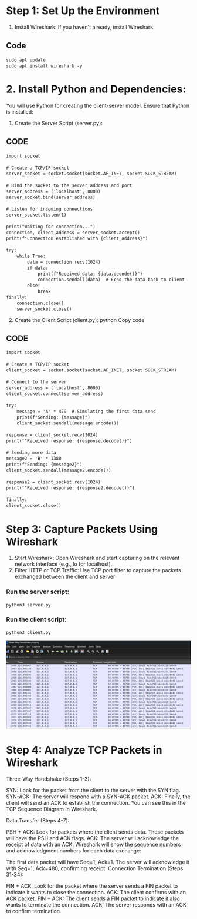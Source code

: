 # Step 1: Set Up the Environment
  1. Install Wireshark:
  If you haven't already, install Wireshark:
## Code
    sudo apt update
    sudo apt install wireshark -y
# 2. Install Python and Dependencies:
   You will use Python for creating the client-server model. Ensure that Python is installed:
   1. Create the Server Script (server.py):
## CODE
    import socket

    # Create a TCP/IP socket
    server_socket = socket.socket(socket.AF_INET, socket.SOCK_STREAM)

    # Bind the socket to the server address and port
    server_address = ('localhost', 8000)
    server_socket.bind(server_address)
    
    # Listen for incoming connections
    server_socket.listen(1)

    print("Waiting for connection...")
    connection, client_address = server_socket.accept()
    print(f"Connection established with {client_address}")
    
    try:
        while True:
            data = connection.recv(1024)
            if data:
                print(f"Received data: {data.decode()}")
                connection.sendall(data)  # Echo the data back to client
            else:
                break
    finally:
        connection.close()
        server_socket.close()

  2. Create the Client Script (client.py):
python
Copy code
## CODE
    import socket
    
    # Create a TCP/IP socket
    client_socket = socket.socket(socket.AF_INET, socket.SOCK_STREAM)
    
    # Connect to the server
    server_address = ('localhost', 8000)
    client_socket.connect(server_address)
    
    try:
        message = 'A' * 479  # Simulating the first data send
        print(f"Sending: {message}")
        client_socket.sendall(message.encode())
        
    response = client_socket.recv(1024)
    print(f"Received response: {response.decode()}")
    
    # Sending more data
    message2 = 'B' * 1380
    print(f"Sending: {message2}")
    client_socket.sendall(message2.encode())
    
    response2 = client_socket.recv(1024)
    print(f"Received response: {response2.decode()}")

    finally:
    client_socket.close()
    
# Step 3: Capture Packets Using Wireshark
1. Start Wireshark:
Open Wireshark and start capturing on the relevant network interface (e.g., lo for localhost).
2. Filter HTTP or TCP Traffic:
Use TCP port filter to capture the packets exchanged between the client and server:
### Run the server script:
    python3 server.py
### Run the client script:
    python3 client.py

  ![](https://github.com/bilal0198/UAS/blob/f4b7f20f0b589d75ac251cb575f2fa6f526650a2/README/Three-Way%20Handshake.png)
  # Step 4: Analyze TCP Packets in Wireshark
Three-Way Handshake (Steps 1-3):

SYN: Look for the packet from the client to the server with the SYN flag.
SYN-ACK: The server will respond with a SYN-ACK packet.
ACK: Finally, the client will send an ACK to establish the connection.
You can see this in the TCP Sequence Diagram in Wireshark.

Data Transfer (Steps 4-7):

PSH + ACK: Look for packets where the client sends data. These packets will have the PSH and ACK flags.
ACK: The server will acknowledge the receipt of data with an ACK.
Wireshark will show the sequence numbers and acknowledgment numbers for each data exchange:

The first data packet will have Seq=1, Ack=1.
The server will acknowledge it with Seq=1, Ack=480, confirming receipt.
Connection Termination (Steps 31-34):

FIN + ACK: Look for the packet where the server sends a FIN packet to indicate it wants to close the connection.
ACK: The client confirms with an ACK packet.
FIN + ACK: The client sends a FIN packet to indicate it also wants to terminate the connection.
ACK: The server responds with an ACK to confirm termination.






      

